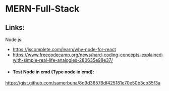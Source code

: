 # MERN-Full-Stack
## Links: <br/>
Node js: <br/>
- https://jscomplete.com/learn/why-node-for-react
- https://www.freecodecamp.org/news/hard-coding-concepts-explained-with-simple-real-life-analogies-280635e98e37/
- #### Test Node in cmd (Type node in cmd): <br/>
https://gist.github.com/samerbuna/8d9d36576df425181e70e50b3cb35f3a
